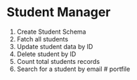 # Student Manager

1. Create Student Schema 
2. Fatch all students 
3. Update student data by ID
4. Delete student by ID
5. Count total students records
6. Search for a student by email # portfile

